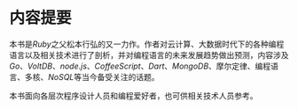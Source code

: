 # 内容提要

本书是*Ruby*之父松本行弘的又一力作。作者对云计算、大数据时代下的各种编程语言以及相关技术进行了剖析，并对编程语言的未来发展趋势做出预测，内容涉及*Go*、*VoltDB*、*node.js*、*CoffeeScript*、*Dart*、*MongoDB*、摩尔定律、编程语言、多核、*NoSQL*等当今备受关注的话题。

本书面向各层次程序设计人员和编程爱好者，也可供相关技术人员参考。